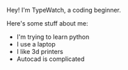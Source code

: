 Hey! I'm TypeWatch, a coding beginner.

Here's some stuff about me:
- I'm trying to learn python
- I use a laptop
- I like 3d printers
- Autocad is complicated
